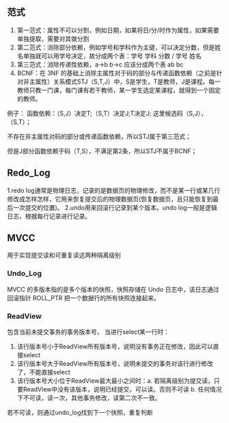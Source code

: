 ## 范式
1. 第一范式：属性不可以分割，例如日期，如果将日/分/时作为属性，如果需要单独提取，需要对其做分割
2. 第二范式：消除部分依赖，例如学号和学科作为主键，可以决定分数，但是姓名单独就可以用学号决定，故分成两个表：学号 学科 分数 / 学号 姓名
3. 第三范式：消除传递性依赖，a->b b->c 应该分成两个表 ab bc
4. BCNF：在 3NF 的基础上消除主属性对于码的部分与传递函数依赖（之前是针对非主属性）关系模式STJ（S,T,J）中，S是学生，T是教师，J是课程。每一教师只教一门课，每门课有若干教师，某一学生选定某课程，就得到一个固定的教师。

例子：
函数依赖：（S,J）决定T;（S,T）决定J;T决定J;
这里候选码（S,J），（S,T）；

不存在非主属性对码的部分或传递函数依赖，所以STJ属于第三范式；

但是J部分函数依赖于码（T,S），不满足第2条，所以STJ不属于BCNF；


## Redo_Log
1.redo log通常是物理日志，记录的是数据页的物理修改，而不是某一行或某几行修改成怎样怎样，它用来恢复提交后的物理数据页(恢复数据页，且只能恢复到最后一次提交的位置)。
2.undo用来回滚行记录到某个版本。undo log一般是逻辑日志，根据每行记录进行记录。

## MVCC
用于实现提交读和可重复读这两种隔离级别
### Undo_Log
MVCC 的多版本指的是多个版本的快照，快照存储在 Undo 日志中，该日志通过回滚指针 ROLL_PTR 把一个数据行的所有快照连接起来。
### ReadView
包含当前未提交事务的事务版本号。
当进行select某一行时：
1. 该行版本号小于ReadView所有版本号，说明没有事务正在修改，因此可以直接select
2. 该行版本号大于ReadView所有版本号，说明未提交的事务对该行进行修改了，不能直接select
3. 该行版本号大小位于ReadView最大最小之间时：a. 若隔离级别为提交读，只要ReadView中没有该版本，说明已经提交，可以读。否则不可读 b. 任何情况下不可读，读一次，其他事务修改，读第二次不一致。

若不可读，则通过undo_log找到下一个快照，重复判断

